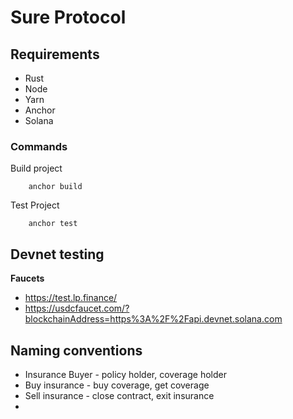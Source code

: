 # Sure Protocol

## Requirements

- Rust
- Node
- Yarn
- Anchor
- Solana

### Commands

Build project

```
    anchor build
```

Test Project

```
    anchor test
```

## Devnet testing

**Faucets**

- https://test.lp.finance/
- https://usdcfaucet.com/?blockchainAddress=https%3A%2F%2Fapi.devnet.solana.com

## Naming conventions

- Insurance Buyer - policy holder, coverage holder
- Buy insurance - buy coverage, get coverage
- Sell insurance - close contract, exit insurance
-
